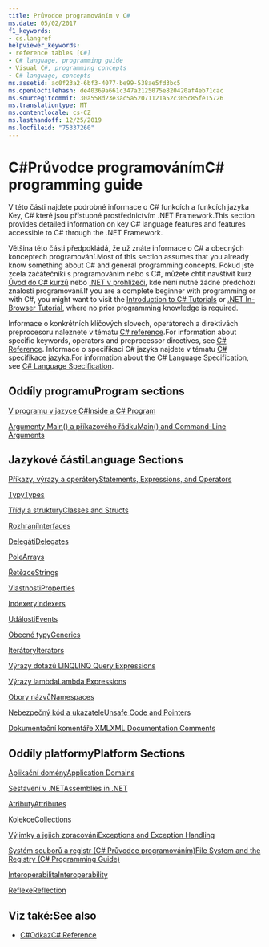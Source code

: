```yaml
---
title: Průvodce programováním v C#
ms.date: 05/02/2017
f1_keywords:
- cs.langref
helpviewer_keywords:
- reference tables [C#]
- C# language, programming guide
- Visual C#, programming concepts
- C# language, concepts
ms.assetid: ac0f23a2-6bf3-4077-be99-538ae5fd3bc5
ms.openlocfilehash: de40369a661c347a2125075e820420af4eb71cac
ms.sourcegitcommit: 30a558d23e3ac5a52071121a52c305c85fe15726
ms.translationtype: MT
ms.contentlocale: cs-CZ
ms.lasthandoff: 12/25/2019
ms.locfileid: "75337260"
---
```

# <a name="c-programming-guide"></a><span data-ttu-id="3513c-102">C#Průvodce programováním</span><span class="sxs-lookup"><span data-stu-id="3513c-102">C# programming guide</span></span>

<span data-ttu-id="3513c-103">V této části najdete podrobné informace o C# funkcích a funkcích jazyka Key, C# které jsou přístupné prostřednictvím .NET Framework.</span><span class="sxs-lookup"><span data-stu-id="3513c-103">This section provides detailed information on key C# language features and features accessible to C# through the .NET Framework.</span></span>  
  
 <span data-ttu-id="3513c-104">Většina této části předpokládá, že už znáte informace o C# a obecných konceptech programování.</span><span class="sxs-lookup"><span data-stu-id="3513c-104">Most of this section assumes that you already know something about C# and general programming concepts.</span></span> <span data-ttu-id="3513c-105">Pokud jste zcela začátečníki s programováním nebo s C#, můžete chtít navštívit kurz [Úvod do C# kurzů](../tutorials/intro-to-csharp/index.md) nebo [.NET v prohlížeči](https://dotnet.microsoft.com/learn/dotnet/in-browser-tutorial/1), kde není nutné žádné předchozí znalosti programování.</span><span class="sxs-lookup"><span data-stu-id="3513c-105">If you are a complete beginner with programming or with C#, you might want to visit the [Introduction to C# Tutorials](../tutorials/intro-to-csharp/index.md) or [.NET In-Browser Tutorial](https://dotnet.microsoft.com/learn/dotnet/in-browser-tutorial/1), where no prior programming knowledge is required.</span></span>  
  
 <span data-ttu-id="3513c-106">Informace o konkrétních klíčových slovech, operátorech a direktivách preprocesoru naleznete v tématu [ C# reference](../language-reference/index.md).</span><span class="sxs-lookup"><span data-stu-id="3513c-106">For information about specific keywords, operators and preprocessor directives, see [C# Reference](../language-reference/index.md).</span></span> <span data-ttu-id="3513c-107">Informace o specifikaci C# jazyka najdete v tématu [ C# specifikace jazyka](/dotnet/csharp/language-reference/language-specification/introduction).</span><span class="sxs-lookup"><span data-stu-id="3513c-107">For information about the C# Language Specification, see [C# Language Specification](/dotnet/csharp/language-reference/language-specification/introduction).</span></span>  
  
## <a name="program-sections"></a><span data-ttu-id="3513c-108">Oddíly programu</span><span class="sxs-lookup"><span data-stu-id="3513c-108">Program sections</span></span>

[<span data-ttu-id="3513c-109">V programu v jazyce C#</span><span class="sxs-lookup"><span data-stu-id="3513c-109">Inside a C# Program</span></span>](./inside-a-program/index.md)  
  
[<span data-ttu-id="3513c-110">Argumenty Main() a příkazového řádku</span><span class="sxs-lookup"><span data-stu-id="3513c-110">Main() and Command-Line Arguments</span></span>](./main-and-command-args/index.md)  

## <a name="language-sections"></a><span data-ttu-id="3513c-111">Jazykové části</span><span class="sxs-lookup"><span data-stu-id="3513c-111">Language Sections</span></span>

[<span data-ttu-id="3513c-112">Příkazy, výrazy a operátory</span><span class="sxs-lookup"><span data-stu-id="3513c-112">Statements, Expressions, and Operators</span></span>](./statements-expressions-operators/index.md)  

 [<span data-ttu-id="3513c-113">Typy</span><span class="sxs-lookup"><span data-stu-id="3513c-113">Types</span></span>](./types/index.md)  

 [<span data-ttu-id="3513c-114">Třídy a struktury</span><span class="sxs-lookup"><span data-stu-id="3513c-114">Classes and Structs</span></span>](./classes-and-structs/index.md)  
  
 [<span data-ttu-id="3513c-115">Rozhraní</span><span class="sxs-lookup"><span data-stu-id="3513c-115">Interfaces</span></span>](./interfaces/index.md)  

 [<span data-ttu-id="3513c-116">Delegáti</span><span class="sxs-lookup"><span data-stu-id="3513c-116">Delegates</span></span>](./delegates/index.md)  

 [<span data-ttu-id="3513c-117">Pole</span><span class="sxs-lookup"><span data-stu-id="3513c-117">Arrays</span></span>](./arrays/index.md)  
  
 [<span data-ttu-id="3513c-118">Řetězce</span><span class="sxs-lookup"><span data-stu-id="3513c-118">Strings</span></span>](./strings/index.md)  
  
 [<span data-ttu-id="3513c-119">Vlastnosti</span><span class="sxs-lookup"><span data-stu-id="3513c-119">Properties</span></span>](./classes-and-structs/properties.md)  
  
 [<span data-ttu-id="3513c-120">Indexery</span><span class="sxs-lookup"><span data-stu-id="3513c-120">Indexers</span></span>](./indexers/index.md)  
  
 [<span data-ttu-id="3513c-121">Události</span><span class="sxs-lookup"><span data-stu-id="3513c-121">Events</span></span>](./events/index.md)  
  
 [<span data-ttu-id="3513c-122">Obecné typy</span><span class="sxs-lookup"><span data-stu-id="3513c-122">Generics</span></span>](./generics/index.md)  
  
 [<span data-ttu-id="3513c-123">Iterátory</span><span class="sxs-lookup"><span data-stu-id="3513c-123">Iterators</span></span>](./concepts/iterators.md)
  
 [<span data-ttu-id="3513c-124">Výrazy dotazů LINQ</span><span class="sxs-lookup"><span data-stu-id="3513c-124">LINQ Query Expressions</span></span>](../linq/index.md)  
  
 [<span data-ttu-id="3513c-125">Výrazy lambda</span><span class="sxs-lookup"><span data-stu-id="3513c-125">Lambda Expressions</span></span>](./statements-expressions-operators/lambda-expressions.md)  
  
 [<span data-ttu-id="3513c-126">Obory názvů</span><span class="sxs-lookup"><span data-stu-id="3513c-126">Namespaces</span></span>](./namespaces/index.md)  
  
 [<span data-ttu-id="3513c-127">Nebezpečný kód a ukazatele</span><span class="sxs-lookup"><span data-stu-id="3513c-127">Unsafe Code and Pointers</span></span>](./unsafe-code-pointers/index.md)  
  
 [<span data-ttu-id="3513c-128">Dokumentační komentáře XML</span><span class="sxs-lookup"><span data-stu-id="3513c-128">XML Documentation Comments</span></span>](./xmldoc/index.md)  
  
## <a name="platform-sections"></a><span data-ttu-id="3513c-129">Oddíly platformy</span><span class="sxs-lookup"><span data-stu-id="3513c-129">Platform Sections</span></span>

 [<span data-ttu-id="3513c-130">Aplikační domény</span><span class="sxs-lookup"><span data-stu-id="3513c-130">Application Domains</span></span>](../../framework/app-domains/application-domains.md)  
  
 [<span data-ttu-id="3513c-131">Sestavení v .NET</span><span class="sxs-lookup"><span data-stu-id="3513c-131">Assemblies in .NET</span></span>](../../standard/assembly/index.md)  
  
 [<span data-ttu-id="3513c-132">Atributy</span><span class="sxs-lookup"><span data-stu-id="3513c-132">Attributes</span></span>](./concepts/attributes/index.md)  
  
 [<span data-ttu-id="3513c-133">Kolekce</span><span class="sxs-lookup"><span data-stu-id="3513c-133">Collections</span></span>](./concepts/collections.md)  
  
 [<span data-ttu-id="3513c-134">Výjimky a jejich zpracování</span><span class="sxs-lookup"><span data-stu-id="3513c-134">Exceptions and Exception Handling</span></span>](./exceptions/index.md)  
  
 [<span data-ttu-id="3513c-135">Systém souborů a registr (C# Průvodce programováním)</span><span class="sxs-lookup"><span data-stu-id="3513c-135">File System and the Registry (C# Programming Guide)</span></span>](./file-system/index.md)  
  
 [<span data-ttu-id="3513c-136">Interoperabilita</span><span class="sxs-lookup"><span data-stu-id="3513c-136">Interoperability</span></span>](./interop/index.md)  
  
 [<span data-ttu-id="3513c-137">Reflexe</span><span class="sxs-lookup"><span data-stu-id="3513c-137">Reflection</span></span>](./concepts/reflection.md)  
  
## <a name="see-also"></a><span data-ttu-id="3513c-138">Viz také:</span><span class="sxs-lookup"><span data-stu-id="3513c-138">See also</span></span>

- [<span data-ttu-id="3513c-139">C#Odkaz</span><span class="sxs-lookup"><span data-stu-id="3513c-139">C# Reference</span></span>](../language-reference/index.md)

